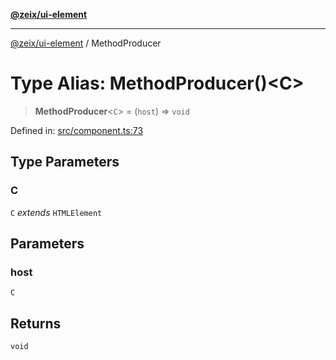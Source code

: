 [**@zeix/ui-element**](../README.md)

***

[@zeix/ui-element](../globals.md) / MethodProducer

# Type Alias: MethodProducer()\<C\>

> **MethodProducer**\<`C`\> = (`host`) => `void`

Defined in: [src/component.ts:73](https://github.com/zeixcom/ui-element/blob/051e9e1bc23b455abad71bf33880530a33e32030/src/component.ts#L73)

## Type Parameters

### C

`C` *extends* `HTMLElement`

## Parameters

### host

`C`

## Returns

`void`

